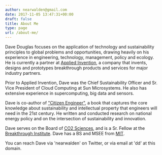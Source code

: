 ```yaml
---
author: nearwalden@gmail.com
date: 2017-11-05 13:47:31+00:00
draft: false
title: About Me
type: page
url: /about-me/
---
```


Dave Douglas focuses on the application of technology and sustainability principles to global problems and opportunities, drawing heavily on his experience in engineering, technology, management, policy and ecology. He is currently a partner at [Applied Invention](http://ai.co/), a company that invents, designs and prototypes breakthrough products and services for major industry partners.





Prior to Applied Invention, Dave was the Chief Sustainability Officer and Sr. Vice President of Cloud Computing at Sun Microsystems. He also has extensive experience in supercomputing, big data and sensors.





Dave is co-author of ["Citizen Engineer"](http://www.citizenengineer.org/), a book that captures the core knowledge about sustainability and intellectual property that engineers will need in the 21st century. He written and conducted research on national energy policy and on the intersection of sustainability and innovation.





Dave serves on the Board of [CO2 Sciences](http://co2sciences.org/), and is a Sr. Fellow at the [Breakthrough Institute](http://thebreakthrough.org/). Dave has a BS and MSEE from [MIT](http://mit.edu/).





You can reach Dave via 'nearwalden' on Twitter, or via email at 'dd' at this domain.



